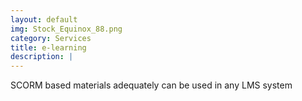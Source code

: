 ```yaml
---
layout: default
img: Stock_Equinox_88.png
category: Services
title: e-learning
description: | 
---
```

SCORM based materials adequately can be used in any LMS system
